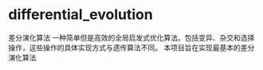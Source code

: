 # differential_evolution
差分演化算法
一种简单但是高效的全局启发式优化算法。包括变异、杂交和选择操作，这些操作的具体实现方式与遗传算法不同。
本项目旨在实现最基本的差分演化算法
